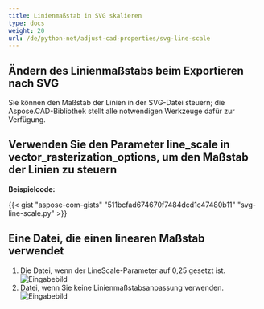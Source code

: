 ```yaml
---
title: Linienmaßstab in SVG skalieren
type: docs
weight: 20
url: /de/python-net/adjust-cad-properties/svg-line-scale
---
```



## **Ändern des Linienmaßstabs beim Exportieren nach SVG**

Sie können den Maßstab der Linien in der SVG-Datei steuern; die Aspose.CAD-Bibliothek stellt alle notwendigen Werkzeuge dafür zur Verfügung.

## **Verwenden Sie den Parameter line_scale in vector_rasterization_options, um den Maßstab der Linien zu steuern**

**Beispielcode:**

{{< gist "aspose-com-gists" "511bcfad674670f7484dcd1c47480b11" "svg-line-scale.py" >}}


## Eine Datei, die einen linearen Maßstab verwendet
1. Die Datei, wenn der LineScale-Parameter auf 0,25 gesetzt ist.<br>
![Eingabebild](/_assets/line_scale_0.25.png)<br>
1. Datei, wenn Sie keine Linienmaßstabsanpassung verwenden.<br>
![Eingabebild](/_assets/basic_options.png)<br>
